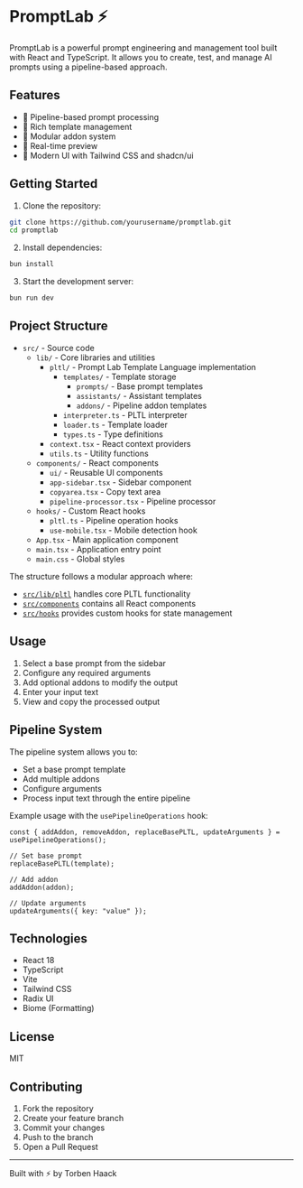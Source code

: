 # PromptLab ⚡

PromptLab is a powerful prompt engineering and management tool built with React and TypeScript. It allows you to create, test, and manage AI prompts using a pipeline-based approach.

## Features

- 🔄 Pipeline-based prompt processing
- 📝 Rich template management
- 🧩 Modular addon system
- 💾 Real-time preview
- 🎨 Modern UI with Tailwind CSS and shadcn/ui

## Getting Started

1. Clone the repository:
```sh
git clone https://github.com/yourusername/promptlab.git
cd promptlab
```

2. Install dependencies:
```sh
bun install
```

3. Start the development server:
```sh
bun run dev
```

## Project Structure

- `src/` - Source code
  - `lib/` - Core libraries and utilities
    - `pltl/` - Prompt Lab Template Language implementation
      - `templates/` - Template storage
        - `prompts/` - Base prompt templates
        - `assistants/` - Assistant templates
        - `addons/` - Pipeline addon templates
      - `interpreter.ts` - PLTL interpreter
      - `loader.ts` - Template loader
      - `types.ts` - Type definitions
    - `context.tsx` - React context providers
    - `utils.ts` - Utility functions
  - `components/` - React components
    - `ui/` - Reusable UI components
    - `app-sidebar.tsx` - Sidebar component
    - `copyarea.tsx` - Copy text area
    - `pipeline-processor.tsx` - Pipeline processor
  - `hooks/` - Custom React hooks
    - `pltl.ts` - Pipeline operation hooks
    - `use-mobile.tsx` - Mobile detection hook
  - `App.tsx` - Main application component
  - `main.tsx` - Application entry point
  - `main.css` - Global styles

The structure follows a modular approach where:
- [`src/lib/pltl`](src/lib/pltl) handles core PLTL functionality
- [`src/components`](src/components) contains all React components
- [`src/hooks`](src/hooks) provides custom hooks for state management

## Usage

1. Select a base prompt from the sidebar
2. Configure any required arguments
3. Add optional addons to modify the output
4. Enter your input text
5. View and copy the processed output

## Pipeline System

The pipeline system allows you to:
- Set a base prompt template
- Add multiple addons
- Configure arguments
- Process input text through the entire pipeline

Example usage with the `usePipelineOperations` hook:

```tsx
const { addAddon, removeAddon, replaceBasePLTL, updateArguments } = usePipelineOperations();

// Set base prompt
replaceBasePLTL(template);

// Add addon
addAddon(addon);

// Update arguments
updateArguments({ key: "value" });
```

## Technologies

- React 18
- TypeScript
- Vite
- Tailwind CSS
- Radix UI
- Biome (Formatting)

## License

MIT

## Contributing

1. Fork the repository
2. Create your feature branch
3. Commit your changes
4. Push to the branch
5. Open a Pull Request

---

Built with ⚡ by Torben Haack